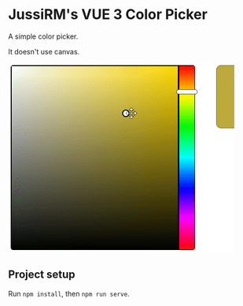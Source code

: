 # JussiRM's VUE 3 Color Picker 
A simple color picker.

It doesn't use canvas.

![preview](./preview.gif)

## Project setup
Run `npm install`, then `npm run serve`.